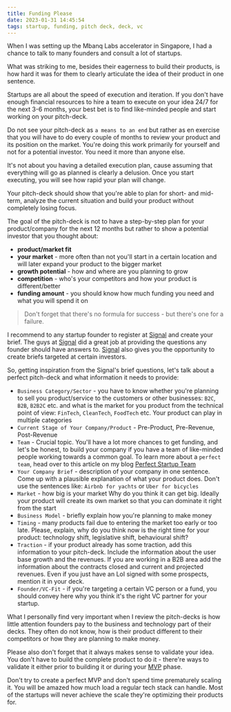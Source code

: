 ```yaml
---
title: Funding Please
date: 2023-01-31 14:45:54
tags: startup, funding, pitch deck, deck, vc
---
```


When I was setting up the Mbanq Labs accelerator in Singapore, I had a chance to talk to many founders and consult a lot of startups.

What was striking to me, besides their eagerness to build their products, is how hard it was for them to clearly articulate the idea of their product in one sentence.

<!-- more -->

Startups are all about the speed of execution and iteration. If you don't have enough financial resources to hire a team to execute on your idea 24/7 for the next 3-6 months, your best bet is to find like-minded people and start working on your pitch-deck.

Do not see your pitch-deck as `a means to an end` but rather as en exercise that you will have to do every couple of months to review your product and its position on the market. You're doing this work primarily for yourself and not for a potential investor. You need it more than anyone else.

It's not about you having a detailed execution plan, cause assuming that
everything will go as planned is clearly a delusion. Once you start executing, you will see how rapid your plan will change.

Your pitch-deck should show that you're able to plan for short- and mid-term, analyze the current situation and build your product without completely losing focus.

The goal of the pitch-deck is not to have a step-by-step plan for your
product/company for the next 12 months but rather to show a potential investor that you thought about:
- **product/market fit**
- **your market** - more often than not you'll start in a certain location and will later expand your product to the bigger market
- **growth potential** - how and where are you planning to grow
- **competition** - who's your competitors and how your product is different/better
- **funding amount** - you should know how much funding you need and what you will spend it on

> Don't forget that there's no formula for success - but there's one for a failure.

I recommend to any startup founder to register at [Signal](https://signal.nfx.com/) and create your brief. The guys at [Signal](https://signal.nfx.com/) did a great job at providing the questions any founder should have answers to. [Signal](https://signal.nfx.com/) also gives you the opportunity to create briefs targeted at certain investors.

So, getting inspiration from the Signal's brief questions, let's talk about
a perfect pitch-deck and what information it needs to provide:
- `Business Category/Sector` - you have to know whether you're
  planning to sell you product/service to the customers or other businesses:
`B2C`, `B2B`, `B2B2C` etc. and what is the market for you product from the technical
point of view: `FinTech`, `CleanTech`, `FoodTech` etc. Your product can play in
multiple categories
- `Current Stage of Your Company/Product` - Pre-Product, Pre-Revenue,
  Post-Revenue
- `Team` - Crucial topic. You'll have a lot more chances to get funding, and let's be honest, to build your company if you have a team of like-minded
people working towards a common goal. To learn more about a `perfect team`,
head over to this article on my blog [Perfect Startup
Team](https://kostyuchenok.com/2021/09/27/perfect-startup-team/)
- `Your Company Brief` - description of your company in one sentence. Come up
  with a plausible explanation of what your product does. Don't use the
sentences like: `Airbnb for yachts` or `Uber for bicycles`
- `Market` - how big is your market Why do you think it can get big. Ideally
  your product will create its own market so that you can dominate it right
from the start
- `Business Model` - briefly explain how you're planning to make money
- `Timing` - many products fail due to entering the market too early or too
  late. Please, explain, why do you think now is the right time for your
product: technology shift, legislative shift, behavioural shift?
- `Traction` - if your product already has some traction, add this
  information to your pitch-deck. Include the information about the user base
growth and the revenues. If you are working in a B2B area add the information
about the contracts closed and current and projected revenues. Even if you just
have an LoI signed with some prospects, mention it in your deck.
- `Founder/VC-Fit` - if you're targeting a certain VC person or a fund, you
  should convey here why you think it's the right VC partner for your startup.

What I personally find very important when I review the pitch-decks is how
little attention founders pay to the business and technology part of their decks.
They often do not know, how is their product different to their competitors or
how they are planning to make money.

Please also don't forget that it always makes sense to validate your idea. You don't have to build the complete product to do it - there're ways to validate it either prior to building it or during your [MVP](https://en.wikipedia.org/wiki/Minimum_viable_product) phase.

Don't try to create a perfect MVP and don't spend time prematurely scaling it. You will be amazed how much load a regular tech stack can handle. Most of the startups will never achieve the scale they're optimizing their products for.

